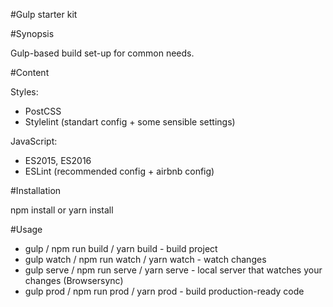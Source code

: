 #Gulp starter kit

#Synopsis

Gulp-based build set-up for common needs.

#Content

Styles: 
- PostCSS 
- Stylelint (standart config + some sensible settings)

JavaScript: 
- ES2015, ES2016 
- ESLint (recommended config + airbnb config)

#Installation

npm install or yarn install

#Usage

- gulp / npm run build / yarn build - build project
- gulp watch / npm run watch / yarn watch - watch changes
- gulp serve / npm run serve / yarn serve - local server that watches your changes (Browsersync)
- gulp prod / npm run prod / yarn prod - build production-ready code